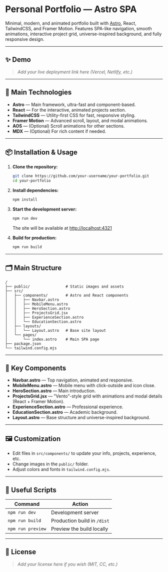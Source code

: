 # Personal Portfolio — Astro SPA

Minimal, modern, and animated portfolio built with [Astro](https://astro.build/), React, TailwindCSS, and Framer Motion.
Features SPA-like navigation, smooth animations, interactive project grid, universe-inspired background, and fully responsive design.

---

## ✨ Demo

> _Add your live deployment link here (Vercel, Netlify, etc.)_

---

## 🚀 Main Technologies

- **Astro** — Main framework, ultra-fast and component-based.
- **React** — For the interactive, animated projects section.
- **TailwindCSS** — Utility-first CSS for fast, responsive styling.
- **Framer Motion** — Advanced scroll, layout, and modal animations.
- **AOS** — (Optional) Scroll animations for other sections.
- **MDX** — (Optional) For rich content if needed.

---

## 📦 Installation & Usage

1. **Clone the repository:**
   ```sh
   git clone https://github.com/your-username/your-portfolio.git
   cd your-portfolio
   ```

2. **Install dependencies:**
   ```sh
   npm install
   ```

3. **Start the development server:**
   ```sh
   npm run dev
   ```
   The site will be available at [http://localhost:4321](http://localhost:4321)

4. **Build for production:**
   ```sh
   npm run build
   ```

---

## 🗂️ Main Structure

```
/
├── public/                # Static images and assets
├── src/
│   ├── components/        # Astro and React components
│   │   ├── Navbar.astro
│   │   ├── MobileMenu.astro
│   │   ├── HeroSection.astro
│   │   ├── ProjectsGrid.jsx
│   │   ├── ExperienceSection.astro
│   │   └── EducationSection.astro
│   ├── layouts/
│   │   └── Layout.astro   # Base site layout
│   └── pages/
│       └── index.astro    # Main SPA page
├── package.json
└── tailwind.config.mjs
```

---

## 🧩 Key Components

- **Navbar.astro** — Top navigation, animated and responsive.
- **MobileMenu.astro** — Mobile menu with click-outside and icon close.
- **HeroSection.astro** — Main introduction.
- **ProjectsGrid.jsx** — "Vento"-style grid with animations and modal details (React + Framer Motion).
- **ExperienceSection.astro** — Professional experience.
- **EducationSection.astro** — Academic background.
- **Layout.astro** — Base structure and universe-inspired background.

---

## 🖼️ Customization

- Edit files in `src/components/` to update your info, projects, experience, etc.
- Change images in the `public/` folder.
- Adjust colors and fonts in `tailwind.config.mjs`.

---

## 📝 Useful Scripts

| Command           | Action                                 |
|-------------------|----------------------------------------|
| `npm run dev`     | Development server                     |
| `npm run build`   | Production build in `/dist`            |
| `npm run preview` | Preview the build locally              |

---

## 📄 License

> _Add your license here if you wish (MIT, CC, etc.)_
